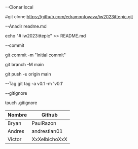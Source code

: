 ﻿--Clonar local

#git clone https://github.com/edramontoyava/iw2023ittepic.git

--Anadir readme.md

echo "# iw2023ittepic" >> README.md

--commit

git commit -m "Initial commit"

git branch -M main

git push -u origin main

--Tag
git tag -a v0.1 -m 'v0.1'

--gitignore

touch .gitignore


Nombre             |Github 
-------------------|-----------------|
Bryan              |PaulRazon        | 
Andres             |andrestian01     |
Victor             |XxXelbichoXxX    |
